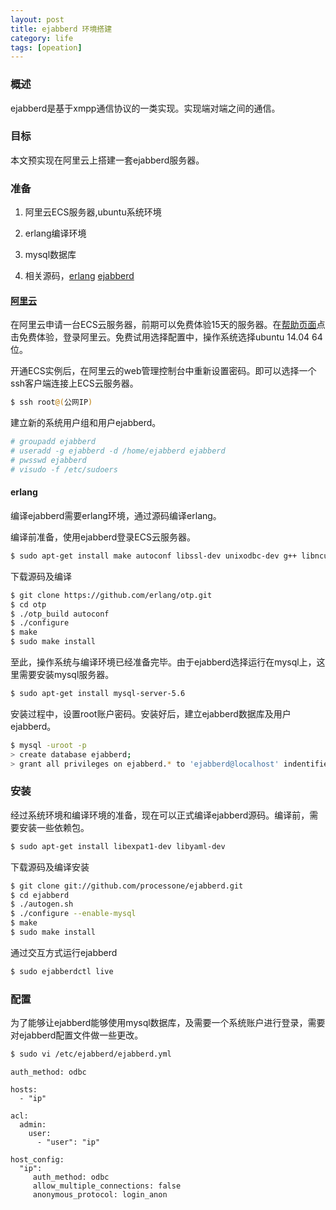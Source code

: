 ```yaml
---
layout: post
title: ejabberd 环境搭建
category: life
tags: [opeation]
---
```


### 概述 ###


ejabberd是基于xmpp通信协议的一类实现。实现端对端之间的通信。

<!-- more -->

### 目标 ###

本文预实现在阿里云上搭建一套ejabberd服务器。

### 准备 ###

1. 阿里云ECS服务器,ubuntu系统环境

2. erlang编译环境

3. mysql数据库

4. 相关源码，[erlang][erlang] [ejabberd][ejabberd]

[erlang]: https://github.com/erlang/otp "erlang"

[ejabberd]: https://github.com/processone/ejabberd "ejabberd"

#### [阿里云](http://www.aliyun.com/) ####

在阿里云申请一台ECS云服务器，前期可以免费体验15天的服务器。在[帮助页面](https://help.aliyun.com/document_detail/get-started/ecs/get-started/login.html)点击免费体验，登录阿里云。免费试用选择配置中，操作系统选择ubuntu 14.04 64位。

开通ECS实例后，在阿里云的web管理控制台中重新设置密码。即可以选择一个ssh客户端连接上ECS云服务器。

``` sh
$ ssh root@(公网IP)
```

建立新的系统用户组和用户ejabberd。

``` sh
# groupadd ejabberd
# useradd -g ejabberd -d /home/ejabberd ejabberd
# pwsswd ejabberd
# visudo -f /etc/sudoers
```

#### erlang ####

编译ejabberd需要erlang环境，通过源码编译erlang。

编译前准备，使用ejabberd登录ECS云服务器。

``` sh
$ sudo apt-get install make autoconf libssl-dev unixodbc-dev g++ libncurses5-dev
```

下载源码及编译

``` sh
$ git clone https://github.com/erlang/otp.git
$ cd otp
$ ./otp_build autoconf
$ ./configure
$ make
$ sudo make install
```

至此，操作系统与编译环境已经准备完毕。由于ejabberd选择运行在mysql上，这里需要安装mysql服务器。

``` sh
$ sudo apt-get install mysql-server-5.6
```

安装过程中，设置root账户密码。安装好后，建立ejabberd数据库及用户ejabberd。

``` sh
$ mysql -uroot -p
> create database ejabberd;
> grant all privileges on ejabberd.* to 'ejabberd@localhost' indentified by 'password';
```

### 安装 ###

经过系统环境和编译环境的准备，现在可以正式编译ejabberd源码。编译前，需要安装一些依赖包。

``` sh
$ sudo apt-get install libexpat1-dev libyaml-dev
```

下载源码及编译安装

``` sh
$ git clone git://github.com/processone/ejabberd.git
$ cd ejabberd
$ ./autogen.sh
$ ./configure --enable-mysql
$ make
$ sudo make install
```

通过交互方式运行ejabberd

``` sh
$ sudo ejabberdctl live
```

### 配置 ###

为了能够让ejabberd能够使用mysql数据库，及需要一个系统账户进行登录，需要对ejabberd配置文件做一些更改。

``` sh
$ sudo vi /etc/ejabberd/ejabberd.yml
```

``` text
auth_method: odbc

hosts:
  - "ip"

acl:
  admin:
    user:
      - "user": "ip"

host_config:
  "ip":
     auth_method: odbc
     allow_multiple_connections: false
     anonymous_protocol: login_anon
```
